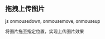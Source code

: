 
## 拖拽上传图片

js onmousedown, onmousemove, onmouseup

将图片拖至指定位置，实现上传图片效果

<CodeDemo :collapse="true">
  <template slot="code-template">
    <<< @/docs/.vuepress/examples/DragUpload.vue?template
  </template>
  <template slot="code-script">
    <<< @/docs/.vuepress/examples/DragUpload.vue?script
  </template>
  <template slot="code-style">
    <<< @/docs/.vuepress/examples/DragUpload.vue?style
  </template>
  <DragUpload slot="demo"/>
</CodeDemo>
